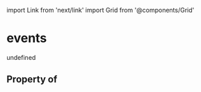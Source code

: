 import Link from 'next/link'
import Grid from '@components/Grid'

# events

undefined

## Property of



